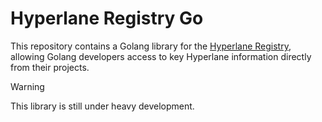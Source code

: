 # Hyperlane Registry Go

This repository contains a Golang library for the [Hyperlane Registry](https://github.com/hyperlane-xyz/hyperlane-registry), allowing Golang developers access to key Hyperlane information directly from their projects.

> [!WARNING]  
> This library is still under heavy development.
